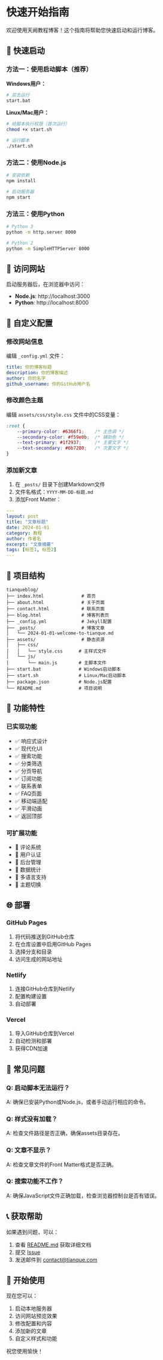 # 快速开始指南

欢迎使用天阙教程博客！这个指南将帮助您快速启动和运行博客。

## 🚀 快速启动

### 方法一：使用启动脚本（推荐）

**Windows用户：**
```bash
# 双击运行
start.bat
```

**Linux/Mac用户：**
```bash
# 给脚本执行权限（首次运行）
chmod +x start.sh

# 运行脚本
./start.sh
```

### 方法二：使用Node.js

```bash
# 安装依赖
npm install

# 启动服务器
npm start
```

### 方法三：使用Python

```bash
# Python 3
python -m http.server 8000

# Python 2
python -m SimpleHTTPServer 8000
```

## 📱 访问网站

启动服务器后，在浏览器中访问：

- **Node.js**: http://localhost:3000
- **Python**: http://localhost:8000

## 🎨 自定义配置

### 修改网站信息

编辑 `_config.yml` 文件：

```yaml
title: 你的博客标题
description: 你的博客描述
author: 你的名字
github_username: 你的GitHub用户名
```

### 修改颜色主题

编辑 `assets/css/style.css` 文件中的CSS变量：

```css
:root {
    --primary-color: #6366f1;    /* 主色调 */
    --secondary-color: #f59e0b;  /* 辅助色 */
    --text-primary: #1f2937;     /* 主要文字 */
    --text-secondary: #6b7280;   /* 次要文字 */
}
```

### 添加新文章

1. 在 `_posts/` 目录下创建Markdown文件
2. 文件名格式：`YYYY-MM-DD-标题.md`
3. 添加Front Matter：

```yaml
---
layout: post
title: "文章标题"
date: 2024-01-01
category: 教程
author: 作者名
excerpt: "文章摘要"
tags: [标签1, 标签2]
---
```

## 📁 项目结构

```
tianqueblog/
├── index.html              # 首页
├── about.html              # 关于页面
├── contact.html            # 联系页面
├── blog.html               # 博客列表页
├── _config.yml             # Jekyll配置
├── _posts/                 # 博客文章
│   └── 2024-01-01-welcome-to-tianque.md
├── assets/                 # 静态资源
│   ├── css/
│   │   └── style.css      # 主样式文件
│   └── js/
│       └── main.js        # 主脚本文件
├── start.bat              # Windows启动脚本
├── start.sh               # Linux/Mac启动脚本
├── package.json           # Node.js配置
└── README.md              # 项目说明
```

## 🔧 功能特性

### 已实现功能
- ✅ 响应式设计
- ✅ 现代化UI
- ✅ 搜索功能
- ✅ 分类筛选
- ✅ 分页导航
- ✅ 订阅功能
- ✅ 联系表单
- ✅ FAQ页面
- ✅ 移动端适配
- ✅ 平滑动画
- ✅ 返回顶部

### 可扩展功能
- 🔄 评论系统
- 🔄 用户认证
- 🔄 后台管理
- 🔄 数据统计
- 🔄 多语言支持
- 🔄 主题切换

## 🌐 部署

### GitHub Pages
1. 将代码推送到GitHub仓库
2. 在仓库设置中启用GitHub Pages
3. 选择分支和目录
4. 访问生成的网站地址

### Netlify
1. 连接GitHub仓库到Netlify
2. 配置构建设置
3. 自动部署

### Vercel
1. 导入GitHub仓库到Vercel
2. 自动检测和部署
3. 获得CDN加速

## 🐛 常见问题

### Q: 启动脚本无法运行？
A: 确保已安装Python或Node.js，或者手动运行相应的命令。

### Q: 样式没有加载？
A: 检查文件路径是否正确，确保assets目录存在。

### Q: 文章不显示？
A: 检查文章文件的Front Matter格式是否正确。

### Q: 搜索功能不工作？
A: 确保JavaScript文件正确加载，检查浏览器控制台是否有错误。

## 📞 获取帮助

如果遇到问题，可以：

1. 查看 [README.md](README.md) 获取详细文档
2. 提交 [Issue](https://github.com/wxfyes/tianqueblog/issues)
3. 发送邮件到 contact@tianque.com

## 🎉 开始使用

现在您可以：

1. 启动本地服务器
2. 访问网站预览效果
3. 修改配置和内容
4. 添加新的文章
5. 自定义样式和功能

祝您使用愉快！
